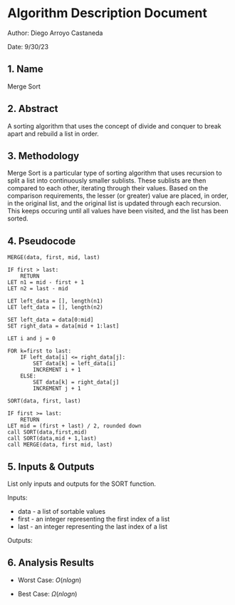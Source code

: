 # Algorithm Description Document

Author: Diego Arroyo Castaneda

Date: 9/30/23

## 1. Name

Merge Sort

## 2. Abstract

A sorting algorithm that uses the concept of divide and conquer to break apart and rebuild a list in order.

## 3. Methodology

Merge Sort is a particular type of sorting algorithm that uses recursion to split a list into continuously smaller sublists. These sublists are then compared to each other, iterating through their values. Based on the comparison requirements, the lesser (or greater) value are placed, in order, in the original list, and the original list is updated through each recursion. This keeps occuring until all values have been visited, and the list has been sorted.

## 4. Pseudocode

```
MERGE(data, first, mid, last)

IF first > last:
    RETURN
LET n1 = mid - first + 1
LET n2 = last - mid

LET left_data = [], length(n1)
LET left_data = [], length(n2)

SET left_data = data[0:mid]
SET right_data = data[mid + 1:last]

LET i and j = 0

FOR k=first to last:
    IF left_data[i] <= right_data[j]:
        SET data[k] = left_data[i]
        INCREMENT i + 1
    ELSE:
        SET data[k] = right_data[j]
        INCREMENT j + 1

SORT(data, first, last)

IF first >= last:
    RETURN
LET mid = (first + last) / 2, rounded down
call SORT(data,first,mid)
call SORT(data,mid + 1,last)
call MERGE(data, first mid, last)
```

## 5. Inputs & Outputs

List only inputs and outputs for the SORT function.

Inputs:

* data - a list of sortable values
* first - an integer representing the first index of a list
* last - an integer representing the last index of a list

Outputs:

## 6. Analysis Results

* Worst Case: $O(nlogn)$

* Best Case: $\Omega(nlogn)$

